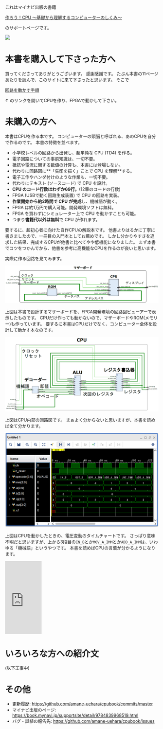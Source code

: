 これはマイナビ出版の書籍

<a target="_blank" href="https://www.amazon.co.jp/gp/product/4839968519/ref=as_li_tl?ie=UTF8&camp=247&creative=1211&creativeASIN=4839968519&linkCode=as2&tag=tukuroucpu-22&linkId=1a4efec3926c4cd2cf5e72bee2e737de">作ろう！CPU ～基礎から理解するコンピューターのしくみ～</a><img src="//ir-jp.amazon-adsystem.com/e/ir?t=tukuroucpu-22&l=am2&o=9&a=4839968519" width="1" height="1" border="0" alt="" style="border:none !important; margin:0px !important;" />

のサポートページです。

<a target="_blank"  href="https://www.amazon.co.jp/gp/product/4839968519/ref=as_li_tl?ie=UTF8&camp=247&creative=1211&creativeASIN=4839968519&linkCode=as2&tag=tukuroucpu-22&linkId=7971e347c2e7cd8d52296e29ad0efdab"><img border="0" src="//ws-fe.amazon-adsystem.com/widgets/q?_encoding=UTF8&MarketPlace=JP&ASIN=4839968519&ServiceVersion=20070822&ID=AsinImage&WS=1&Format=_SL250_&tag=tukuroucpu-22" ></a><img src="//ir-jp.amazon-adsystem.com/e/ir?t=tukuroucpu-22&l=am2&o=9&a=4839968519" width="1" height="1" border="0" alt="" style="border:none !important; margin:0px !important;" />

# 本書を購入して下さった方へ

買ってくださってありがとうございます。
感謝感謝です。
たぶん本書の11ページあたりを読んで、このサイトに来て下さったと思います。
そこで

[回路を動かす手順](howto/index.md)

↑
のリンクを開いてCPUを作り、FPGAで動かして下さい。

# 未購入の方へ

本書はCPUを作る本です。
コンピューターの頭脳と呼ばれる、あのCPUを自分で作るのです。
本書の特徴を並べます。

* 小学校レベルの回路から出発し、超単純な CPU (TD4) を作る。
* 電子回路についての事前知識は、一切不要。
* 抵抗や電流に関する数値の計算も、本書には登場しない。
* 代わりに回路図に**「矢印を描く」ことで CPU を理解**する。
* 電子工作やハンダ付けのような作業も、一切不要。
* 代わりにテキスト (ソースコード) で CPU を設計。
* **CPU のコード行数はわずか69行。**(12章のコードの行数)
* FPGA (USBで動く回路生成装置) で CPU の回路を実装。
* **作業開始から約2時間で CPU が完成**し、機械語が動く。
* FPGA は約1万円で購入可能。開発環境ソフトは無料。
* FPGA を買わずにシミュレーター上で CPU を動かすことも可能。
* つまり**書籍代以外は無料**で CPU が作れます。

要するに、超初心者に向けた自作CPUの解説本です。
他書よりはるかに丁寧に書きましたので、一冊目の入門本としてお薦めです。
しかし分かりやすさを追求した結果、完成するCPUが他書と比べてやや低機能になりました。
まず本書でコツをつかんでから、他書を参考に高機能なCPUを作るのが良いと思います。

実際に作る回路を見てみます。

![ ](top/mb-schematic.png)

上図は本書で設計するマザーボードを、FPGA開発環境の回路図ビューアーで表示したものです。
CPUだけ作っても動かないので、マザーボードやROM(メモリー)も作っています。
要するに本書はCPUだけでなく、コンピューター全体を設計して動かす本なのです。

![ ](top/cpu-schematic.png)

上図はCPU内部の回路図です。
まぁよく分からないと思いますが、本書を読めば全て分かります。

![ ](top/wave.png)

上図はCPUを動かしたときの、電圧変動のタイムチャートです。
さっぱり意味不明だと思いますが、上から3段目の`IN_B`とか`MOV_A_IMM`とか`ADD_A_IMM`は、いわゆる「機械語」というやつです。
本書を読めばCPUの言葉が分かるようになります。

<iframe style="width:120px;height:240px;" marginwidth="0" marginheight="0" scrolling="no" frameborder="0" src="https://rcm-fe.amazon-adsystem.com/e/cm?ref=qf_sp_asin_til&t=tukuroucpu-22&m=amazon&o=9&p=8&l=as1&IS1=1&detail=1&asins=4839968519&linkId=916b3d5ce6ebc0319c4f6521d8aeff8b&bc1=ffffff&lt1=_top&fc1=333333&lc1=0066c0&bg1=ffffff&f=ifr"></iframe>

# いろいろな方への紹介文

(以下工事中)

# その他

* 更新履歴: <https://github.com/amane-uehara/cpubook/commits/master>
* マイナビ出版のページ: <https://book.mynavi.jp/supportsite/detail/9784839968519.html>
* バグ・誤植の報告先: <https://github.com/amane-uehara/cpubook/issues>
